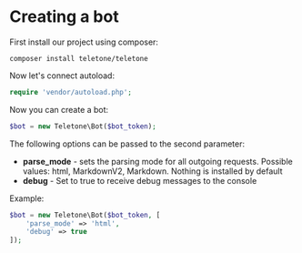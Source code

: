 # Creating a bot

First install our project using composer:

`composer install teletone/teletone`

Now let's connect autoload:

```php
require 'vendor/autoload.php';
```

Now you can create a bot:

```php
$bot = new Teletone\Bot($bot_token);
```

The following options can be passed to the second parameter:

- **parse_mode** - sets the parsing mode for all outgoing requests. Possible values: html, MarkdownV2, Markdown. Nothing is installed by default
- **debug** - Set to true to receive debug messages to the console

Example:

```php
$bot = new Teletone\Bot($bot_token, [
    'parse_mode' => 'html',
    'debug' => true
]);
```
